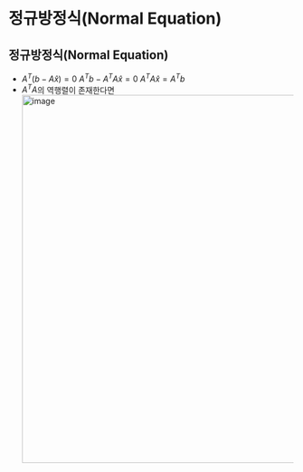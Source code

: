 # 정규방정식(Normal Equation)

## 정규방정식(Normal Equation)

- $A^T(b - A\hat x) = 0$
  $A^Tb - A^TA\hat x = 0$
  $A^TA\hat x = A^Tb$
- $A^TA$의 역행렬이 존재한다면 <br/>
  <img width="650" alt="image" src="https://github.com/y100861/Linear_Algebra/assets/107607076/17fbd351-1be8-4fec-95e7-2724995b7f84"> <br/>
 
